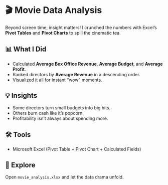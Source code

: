 # 🎬 Movie Data Analysis

Beyond screen time, insight matters! I crunched the numbers with Excel’s **Pivot Tables** and **Pivot Charts** to spill the cinematic tea.

## 📊 What I Did
- Calculated **Average Box Office Revenue**, **Average Budget**, and **Average Profit**.
- Ranked directors by **Average Revenue** in a descending order.
- Visualized it all for instant “wow” moments.

## 💡 Insights
- Some directors turn small budgets into big hits.
- Others burn cash like it’s popcorn.
- Profitability isn’t always about spending more.

## 🛠 Tools
- Microsoft Excel (Pivot Table + Pivot Chart + Calculated Fields)

## 🚀 Explore
Open `movie_analysis.xlsx` and let the data drama unfold.
